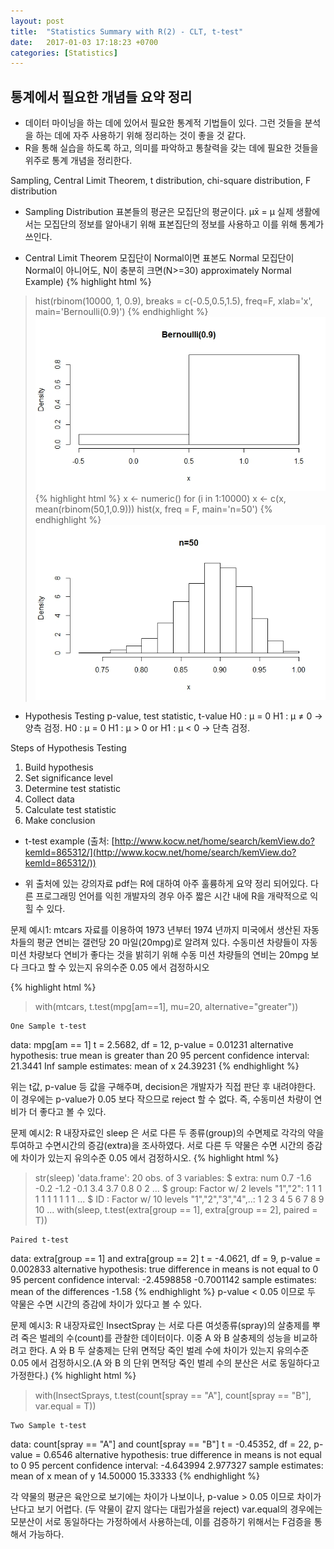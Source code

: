 ```yaml
---
layout: post
title:  "Statistics Summary with R(2) - CLT, t-test"
date:   2017-01-03 17:18:23 +0700
categories: [Statistics]
---
```



## 통계에서 필요한 개념들 요약 정리
+   데이터 마이닝을 하는 데에 있어서 필요한 통계적 기법들이 있다. 그런 것들을 분석을 하는 데에 자주 사용하기 위해 정리하는 것이 좋을 것 같다.
+	R을 통해 실습을 하도록 하고, 의미를 파악하고 통찰력을 갖는 데에 필요한 것들을 위주로 통계 개념을 정리한다.

Sampling, Central Limit Theorem, t distribution, chi-square distribution, F distribution


+	Sampling Distribution
표본들의 평균은 모집단의 평균이다.
μx̄ = μ
실제 생활에서는 모집단의 정보를 알아내기 위해 표본집단의 정보를 사용하고 이를 위해 통계가 쓰인다.


+	Central Limit Theorem
모집단이 Normal이면 표본도 Normal
모집단이 Normal이 아니어도, N이 충분히 크면(N>=30) approximately Normal
Example)
{% highlight html %}
> hist(rbinom(10000, 1, 0.9), breaks = c(-0.5,0.5,1.5), freq=F, xlab='x', main='Bernoulli(0.9)')
{% endhighlight %}
![Screenshot CentralLimitTheorem](https://raw.githubusercontent.com/yangyangii/yangyangii.github.io/master/static/img/_posts/Statistics-Summary-withR-4.jpeg  "Screenshot CentralLimitTheorem")
{% highlight html %}
> x <- numeric()
> for (i in 1:10000) x <- c(x, mean(rbinom(50,1,0.9)))
> hist(x, freq = F, main='n=50')
{% endhighlight %}
![Screenshot CentralLimitTheorem2](https://raw.githubusercontent.com/yangyangii/yangyangii.github.io/master/static/img/_posts/Statistics-Summary-withR-5.jpeg  "Screenshot CentralLimitTheorem2")


+	Hypothesis Testing
p-value, test statistic, t-value
H0 : μ = 0
H1 : μ ≠ 0
-> 양측 검정.
H0 : μ = 0
H1 : μ > 0 or H1 : μ < 0
-> 단측 검정.

Steps of Hypothesis Testing
1. Build hypothesis
2. Set significance level
3. Determine test statistic
4. Collect data
5. Calculate test statistic
6. Make conclusion

+	t-test example
(출처: [http://www.kocw.net/home/search/kemView.do?kemId=865312/](http://www.kocw.net/home/search/kemView.do?kemId=865312/))
* 위 출처에 있는 강의자료 pdf는 R에 대하여 아주 훌륭하게 요약 정리 되어있다. 다른 프로그래밍 언어를 익힌 개발자의 경우 아주 짧은 시간 내에 R을 개략적으로 익힐 수 있다.

문제 예시1: mtcars 자료를 이용하여 1973 년부터 1974 년까지 미국에서 생산된 자동차들의 평균 연비는 갤런당 20 마일(20mpg)로 알려져 있다. 수동미션 차량들이 자동미션 차량보다 연비가 좋다는 것을 밝히기 위해 수동 미션 차량들의 연비는 20mpg 보다 크다고 할 수 있는지 유의수준 0.05 에서 검정하시오 

{% highlight html %}
> with(mtcars, t.test(mpg[am==1], mu=20, alternative="greater"))

	One Sample t-test

data:  mpg[am == 1]
t = 2.5682, df = 12, p-value = 0.01231
alternative hypothesis: true mean is greater than 20
95 percent confidence interval:
 21.3441     Inf
sample estimates:
mean of x 
 24.39231 
{% endhighlight %}

위는 t값, p-value 등 값을 구해주며, decision은 개발자가 직접 판단 후 내려야한다.
이 경우에는 p-value가 0.05 보다 작으므로 reject 할 수 없다. 즉, 수동미션 차량이 연비가 더 좋다고 볼 수 있다.

문제 예시2: R 내장자료인 sleep 은 서로 다른 두 종류(group)의 수면제로 각각의 약을 투여하고 수면시간의 증감(extra)을 조사하였다. 서로 다른 두 약물은 수면 시간의 증감에 차이가 있는지 유의수준 0.05 에서 검정하시오. 
{% highlight html %}
> str(sleep)
'data.frame':	20 obs. of  3 variables:
 $ extra: num  0.7 -1.6 -0.2 -1.2 -0.1 3.4 3.7 0.8 0 2 ...
 $ group: Factor w/ 2 levels "1","2": 1 1 1 1 1 1 1 1 1 1 ...
 $ ID   : Factor w/ 10 levels "1","2","3","4",..: 1 2 3 4 5 6 7 8 9 10 ...
> with(sleep, t.test(extra[group == 1], extra[group == 2], paired = T))

	Paired t-test

data:  extra[group == 1] and extra[group == 2]
t = -4.0621, df = 9, p-value = 0.002833
alternative hypothesis: true difference in means is not equal to 0
95 percent confidence interval:
 -2.4598858 -0.7001142
sample estimates:
mean of the differences 
  -1.58 
{% endhighlight %}
p-value < 0.05 이므로 두 약물은 수면 시간의 증감에 차이가 있다고 볼 수 있다.

문제 예시3: R 내장자료인 InsectSpray 는 서로 다른 여섯종류(spray)의 살충제를 뿌려 죽은 벌레의 수(count)를 관찰한 데이터이다. 이중 A 와 B 살충제의 성능을 비교하려고 한다. A 와 B 두 살충제는 단위 면적당 죽인 벌레 수에 차이가 있는지 유의수준 0.05 에서 검정하시오.(A 와 B 의 단위 면적당 죽인 벌레 수의 분산은 서로 동일하다고 가정한다.) 
{% highlight html %}
> with(InsectSprays, t.test(count[spray == "A"], count[spray == "B"], var.equal = T))

	Two Sample t-test

data:  count[spray == "A"] and count[spray == "B"]
t = -0.45352, df = 22, p-value = 0.6546
alternative hypothesis: true difference in means is not equal to 0
95 percent confidence interval:
 -4.643994  2.977327
sample estimates:
mean of x mean of y 
 14.50000  15.33333
{% endhighlight %}

각 약물의 평균은 육안으로 보기에는 차이가 나보이나, p-value > 0.05 이므로 차이가 난다고 보기 어렵다.
(두 약물이 같지 않다는 대립가설을 reject)
var.equal의 경우에는 모분산이 서로 동일하다는 가정하에서 사용하는데, 이를 검증하기 위해서는 F검증을 통해서 가능하다.

